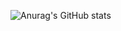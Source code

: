 <div align="justify">

![Anurag's GitHub stats](https://github-readme-stats.vercel.app/api?username=DavidApril&show_icons=true&hide=contribs,prs&theme=github_dark)

</div>
